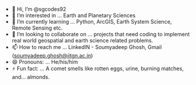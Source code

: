 - 👋 Hi, I’m @sgcodes92  
- 👀 I’m interested in ... Earth and Planetary Sciences
- 🌱 I’m currently learning ... Python, ArcGIS, Earth System Science, Remote Sensing etc.
- 💞️ I’m looking to collaborate on ... projects that need coding to implement real world geospatial and earth science related problems.
- 📫 How to reach me ... LinkedIN - Soumyadeep Ghosh, Gmail (soumyadeep.ghosh@iitgn.ac.in)
- 😄 Pronouns: ... He/his/him
- ⚡ Fun fact: ... A comet smells like rotten eggs, urine, burning matches, and… almonds.

<!---
sgcodes92/sgcodes92 is a ✨ special ✨ repository because its `README.md` (this file) appears on your GitHub profile.
You can click the Preview link to take a look at your changes.
--->
